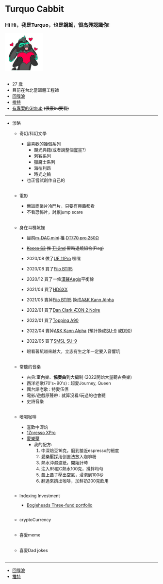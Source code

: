 # Turquo Cabbit

### Hi Hi，我是Turquo，也是鋼韌，很高興認識你!<br />

<img src="./pic/Turquo_heart.png" width=25% div align=center><br /><br />

* 27 歲
* 目前在台北當韌體工程師<br />
* [回噗浪](https://www.plurk.com/night5916lan)<br />
* [推特](https://twitter.com/Turquobitbit)
* [有專案的Github](https://github.com/TurquoCabbit) ~~(很廢bu要看)~~
---
* 涉略
    * 奇幻/科幻文學
        * 最喜歡的幾個系列<br />
            * 颶光典籍(或者說整個[寰宇](https://www.brandonsanderson.com/)?)
            * 刺客系列
            * 獵魔士系列
            * 海柏利昂
            * 時光之輪
        * 也正嘗試創作自己的<br /><br />
        
    * 電影 
        * 無論商業片冷門片，只要有興趣都看
        * 不看恐怖片，討厭jump scare<br /><br />

    * 身在耳機坑裡
        * ~~目前[m-DAC mini](https://www.audiolab.co.uk/mdac-mini/) 推 [DT770 pro 250Ω](https://europe.beyerdynamic.com/dt-770-pro.html)~~
        * ~~[Keces S3](https://www.kecesaudio.com/ch/S3.html) 推 [T1 2nd](https://global.beyerdynamic.com/t1.html)  暫時退燒組合(Flag)~~
        * 2020/08 做了[UE 11Pro](https://pro.ultimateears.com/products/ue-11-pro) 嘿嘿
        * 2020/08 買了[Fiio BTR5](https://fiio.com/btr5)
        * 2020/12 買了一條[漢聲Aegis](http://www.hansoundaudio.com/Product_Detail.aspx?BigClassID=00000000-0000-0000-0000-000000000000&ClassID=50d0655e-c3f9-4304-92a7-e21418bd23ff&ID=81632ecf-ae85-4854-8ac0-5d2c11808df0)平衡線
        * 2021/04 買了[HD6XX](https://drop.com/buy/massdrop-sennheiser-hd6xx)
        * 2021/05 賣掉[Fiio BTR5](https://fiio.com/btr5) 換成[A&K Kann Alpha](https://www.astellnkern.com/product/product_detail.jsp?productNo=7)
        * 2022/01 買了[Dan Clark ÆON 2 Noire](https://danclarkaudio.com/aeon-2-noir.html)
        * 2022/01 買了[Topping A90](https://www.tpdz.net/productinfo/472128.html)
        * 2022/04 賣掉[A&K Kann Alpha](https://www.astellnkern.com/product/product_detail.jsp?productNo=7) (預計換成[SU-9](https://smsl-audio.com/portal/product/detail/id/715.html) 或[D90](https://www.tpdz.net/productinfo/645180.html))
        * 2022/05 買了[SMSL SU-9](https://smsl-audio.com/portal/product/detail/id/715.html)

        * 眼看著坑越來越大，立志有生之年一定要入音響坑<br /><br />

    * 常聽的音樂
        * 古典:室內樂、**協奏曲**到大編制 (2022開始大量聽古典樂)
        * 西洋老歌(70's~90's) : 超愛Journey, Queen
        * 國台語老歌 : 特愛伍佰
        * 電影/遊戲原聲帶 : 就算沒看/玩過的也會聽
        * 史詩音樂<br /><br />

    * 嗜喝咖啡
        * 喜歡中深焙
        * [1Zpresso XPro](https://1zpresso.com/xpro/)
        * [愛樂壓](https://aeropress.com/)
            * 我的配方:
                1. 中深焙豆16克，磨到接近espresso的細度
                2. 愛樂壓採用倒置法放入咖啡粉
                3. 熱水沖濕濾紙，開始計時
                4. 注入85度C熱水100克，攪拌均勻
                5. 蓋上蓋子壓出空氣，浸泡到100秒
                6. 翻過來擠出咖啡，加鮮奶200克飲用<br /><br />

    * Indexing Investment
        * [Bogleheads Three-fund portfolio](https://www.bogleheads.org/wiki/Three-fund_portfolio)<br /><br />

    * cryptoCurrency<br /><br />

    * 喜愛meme<br /><br />

    * 喜愛Dad jokes<br /><br />
---
* [回噗浪](https://www.plurk.com/night5916lan)<br />
* [推特](https://twitter.com/Turquobitbit)

<!-- <div align=right> -->
